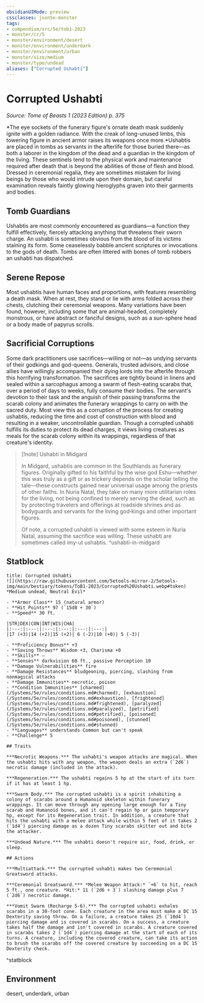 ```yaml
---
obsidianUIMode: preview
cssclasses: json5e-monster
tags:
- compendium/src/5e/tob1-2023
- monster/cr/5
- monster/environment/desert
- monster/environment/underdark
- monster/environment/urban
- monster/size/medium
- monster/type/undead
aliases: ["Corrupted Ushabti"]
---
```

# Corrupted Ushabti
*Source: Tome of Beasts 1 (2023 Edition) p. 375*  

*The eye sockets of the funerary figure's ornate death mask suddenly ignite with a golden radiance. With the creak of long-unused limbs, this towering figure in ancient armor raises its weapons once more.*Ushabtis are placed in tombs as servants in the afterlife for those buried there—as both a laborer in the kingdom of the dead and a guardian in the kingdom of the living. These sentinels tend to the physical work and maintenance required after death that is beyond the abilities of those of flesh and blood. Dressed in ceremonial regalia, they are sometimes mistaken for living beings by those who would intrude upon their domain, but careful examination reveals faintly glowing hieroglyphs graven into their garments and bodies.

## Tomb Guardians

Ushabtis are most commonly encountered as guardians—a function they fulfill effectively, fiercely attacking anything that threatens their sworn charge. An ushabti is sometimes obvious from the blood of its victims staining its form. Some ceaselessly babble ancient scriptures or invocations to the gods of death. Tombs are often littered with bones of tomb robbers an ushabti has dispatched.

## Serene Repose

Most ushabtis have human faces and proportions, with features resembling a death mask. When at rest, they stand or lie with arms folded across their chests, clutching their ceremonial weapons. Many variations have been found, however, including some that are animal-headed, completely monstrous, or have abstract or fanciful designs, such as a sun-sphere head or a body made of papyrus scrolls.

## Sacrificial Corruptions

Some dark practitioners use sacrifices—willing or not—as undying servants of their godkings and god-queens. Generals, trusted advisors, and close allies have willingly accompanied their dying lords into the afterlife through this horrifying transformation. The sacrifices are tightly bound in linens and sealed within a sarcophagus among a swarm of flesh-eating scarabs that, over a period of days to weeks, fully consume their bodies. The servant's devotion to their task and the anguish of their passing transforms the scarab colony and animates the funerary wrappings to carry on with the sacred duty. Most view this as a corruption of the process for creating ushabtis, reducing the time and cost of construction with blood and resulting in a weaker, uncontrollable guardian. Though a corrupted ushabti fulfills its duties to protect its dead charges, it views living creatures as meals for the scarab colony within its wrappings, regardless of that creature's identity.

> [!note] Ushabti in Midgard
> 
> In Midgard, ushabtis are common in the Southlands as funerary figures. Originally gifted to his faithful by the wise god Eshu—whether this was truly as a gift or as trickery depends on the scholar telling the tale—these constructs gained near universal usage among the priests of other faiths. In Nuria Natal, they take on many more utilitarian roles for the living, not being confined to merely serving the dead, such as by protecting travelers and offerings at roadside shrines and as bodyguards and servants for the living god‑kings and other important figures.
> 
> Of note, a corrupted ushabti is viewed with some esteem in Nuria Natal, assuming the sacrifice was willing. These ushabti are sometimes called imy-ut ushabtis.
^ushabti-in-midgard

## Statblock

```ad-statblock
title: Corrupted Ushabti
![](https://raw.githubusercontent.com/5etools-mirror-2/5etools-img/main/bestiary/tokens/ToB1-2023/Corrupted%20Ushabti.webp#token)
*Medium undead, Neutral Evil*

- **Armor Class** 15 (natural armor)
- **Hit Points** 97 (`15d8 + 30`)
- **Speed** 30 ft.

|STR|DEX|CON|INT|WIS|CHA|
|:---:|:---:|:---:|:---:|:---:|:---:|
|17 (+3)|14 (+2)|15 (+2)| 6 (-2)|10 (+0)| 5 (-3)|

- **Proficiency Bonus** +3
- **Saving Throws** Wisdom +3, Charisma +0
- **Skills** ⏤
- **Senses** darkvision 60 ft., passive Perception 10
- **Damage Vulnerabilities** fire
- **Damage Resistances** bludgeoning, piercing, slashing from nonmagical attacks
- **Damage Immunities** necrotic, poison
- **Condition Immunities** [charmed](/Systems/5e/rules/conditions.md#charmed), [exhaustion](/Systems/5e/rules/conditions.md#exhaustion), [frightened](/Systems/5e/rules/conditions.md#frightened), [paralyzed](/Systems/5e/rules/conditions.md#paralyzed), [petrified](/Systems/5e/rules/conditions.md#petrified), [poisoned](/Systems/5e/rules/conditions.md#poisoned), [stunned](/Systems/5e/rules/conditions.md#stunned)
- **Languages** understands Common but can't speak
- **Challenge** 5

## Traits

***Necrotic Weapons.*** The ushabti's weapon attacks are magical. When the ushabti hits with any weapon, the weapon deals an extra (`2d6`) necrotic damage (included in the attack).

***Regeneration.*** The ushabti regains 5 hp at the start of its turn if it has at least 1 hp.

***Swarm Body.*** The corrupted ushabti is a spirit inhabiting a colony of scarabs around a Humanoid skeleton within funerary wrappings. It can move through any opening large enough for a Tiny scarab and Humanoid bones, and it can't regain hp or gain temporary hp, except for its Regeneration trait. In addition, a creature that hits the ushabti with a melee attack while within 5 feet of it takes 2 (`1d4`) piercing damage as a dozen Tiny scarabs skitter out and bite the attacker.

***Undead Nature.*** The ushabti doesn't require air, food, drink, or sleep.

## Actions

***Multiattack.*** The corrupted ushabti makes two Ceremonial Greatsword attacks.

***Ceremonial Greatsword.*** *Melee Weapon Attack:* `+6` to hit, reach 5 ft., one creature. *Hit:* 11 (`2d6 + 3`) slashing damage plus 7 (`2d6`) necrotic damage.

***Vomit Swarm (Recharge 5-6).*** The corrupted ushabti exhales scarabs in a 30-foot cone. Each creature in the area must make a DC 15 Dexterity saving throw. On a failure, a creature takes 25 (`10d4`) piercing damage and is covered in scarabs. On a success, a creature takes half the damage and isn't covered in scarabs. A creature covered in scarabs takes 2 (`1d4`) piercing damage at the start of each of its turns. A creature, including the covered creature, can take its action to brush the scarabs off the covered creature by succeeding on a DC 15 Dexterity check.
```
^statblock

## Environment

desert, underdark, urban